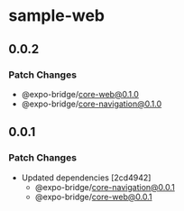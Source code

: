 # sample-web

## 0.0.2

### Patch Changes

- @expo-bridge/core-web@0.1.0
- @expo-bridge/core-navigation@0.1.0

## 0.0.1

### Patch Changes

- Updated dependencies [2cd4942]
  - @expo-bridge/core-navigation@0.0.1
  - @expo-bridge/core-web@0.0.1
